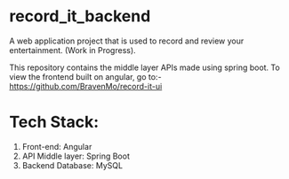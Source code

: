 # record_it_backend
A web application project that is used to record and review your entertainment. (Work in Progress).


This repository contains the middle layer APIs made using spring boot.
To view the frontend built on angular, go to:- https://github.com/BravenMo/record-it-ui

# Tech Stack:
1. Front-end: Angular
2. API Middle layer: Spring Boot
3. Backend Database: MySQL
